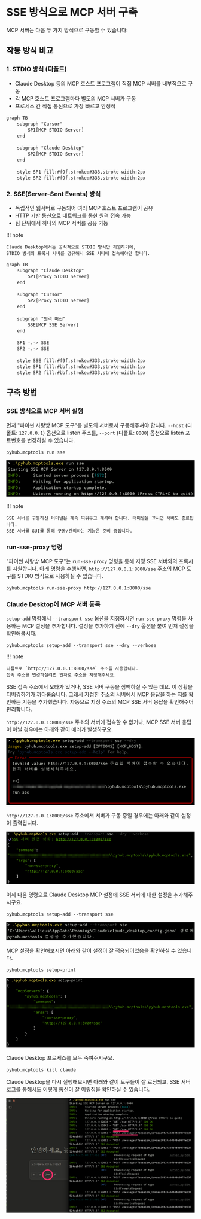 # SSE 방식으로 MCP 서버 구축

MCP 서버는 다음 두 가지 방식으로 구동할 수 있습니다:

## 작동 방식 비교

### 1. STDIO 방식 (디폴트)

+ Claude Desktop 등의 MCP 호스트 프로그램이 직접 MCP 서버를 내부적으로 구동
+ 각 MCP 호스트 프로그램마다 별도의 MCP 서버가 구동
+ 프로세스 간 직접 통신으로 가장 빠르고 안정적

``` mermaid
graph TB
    subgraph "Cursor"
        SP1[MCP STDIO Server]
    end
    
    subgraph "Claude Desktop"
        SP2[MCP STDIO Server]
    end
    
    style SP1 fill:#f9f,stroke:#333,stroke-width:2px
    style SP2 fill:#f9f,stroke:#333,stroke-width:2px
```

### 2. SSE(Server-Sent Events) 방식

+ 독립적인 웹서버로 구동되어 여러 MCP 호스트 프로그램이 공유
+ HTTP 기반 통신으로 네트워크를 통한 원격 접속 가능
+ 팀 단위에서 하나의 MCP 서버를 공유 가능

!!! note

    Claude Desktop에서는 공식적으로 STDIO 방식만 지원하기에,
    STDIO 방식의 프록시 서버를 경유해서 SSE 서버에 접속해야만 합니다.

``` mermaid
graph TB
    subgraph "Claude Desktop"
        SP1[Proxy STDIO Server]
    end
    
    subgraph "Cursor"
        SP2[Proxy STDIO Server]
    end

    subgraph "원격 머신"
        SSE[MCP SSE Server]
    end 
    
    SP1 -.-> SSE
    SP2 -.-> SSE
    
    style SSE fill:#f9f,stroke:#333,stroke-width:2px
    style SP1 fill:#bbf,stroke:#333,stroke-width:1px
    style SP2 fill:#bbf,stroke:#333,stroke-width:1px
```

## 구축 방법

### SSE 방식으로 MCP 서버 실행

먼저 "파이썬 사랑방 MCP 도구"를 별도의 서버로서 구동해주셔야 합니다.
`--host` (디폴트: `127.0.0.1`) 옵션으로 listen 주소를,
`--port` (디폴트: `8000`) 옵션으로 listen 포트번호를 변경하실 수 있습니다.

```
pyhub.mcptools run sse
```

![](./assets/run-sse.png)

!!! note

    SSE 서버를 구동하신 터미널은 계속 띄워두고 계셔야 합니다. 터미널을 끄시면 서버도 종료됩니다.
    SSE 서버를 GUI를 통해 구동/관리하는 기능은 준비 중입니다.

### run-sse-proxy 명령

"파이썬 사랑방 MCP 도구"는 `run-sse-proxy` 명령을 통해 지정 SSE 서버와의 프록시를 지원합니다.
아래 명령을 수행하면, `http://127.0.0.1:8000/sse` 주소의 MCP 도구를 STDIO 방식으로 사용하실 수 있습니다.

```
pyhub.mcptools run-sse-proxy http://127.0.0.1:8000/sse
```

### Claude Desktop에 MCP 서버 등록

`setup-add` 명령에서 `--transport sse` 옵션을 지정하시면 `run-sse-proxy` 명령을 사용하는 MCP 설정을 추가합니다.
설정을 추가하기 전에 `--dry` 옵션을 붙여 먼저 설정을 확인해봅시다.

```
pyhub.mcptools setup-add --transport sse --dry --verbose
```

!!! note

    디폴트로 `http://127.0.0.1:8000/sse` 주소를 사용합니다.
    접속 주소를 변경하실려면 인자로 주소를 지정해주세요.


SSE 접속 주소에서 오타가 있거나, SSE 서버 구동을 깜빡하실 수 있는 데요.
이 상황을 디버깅하기가 까다롭습니다.
그래서 지정한 주소의 서버에서 MCP 응답을 하는 지를 확인하는 기능을 추가했습니다.
자동으로 지정 주소의 MCP SSE 서버 응답을 확인해주어 편리합니다. 

`http://127.0.0.1:8000/sse` 주소의 서버에 접속할 수 없거나, MCP SSE 서버 응답이 아닐 경우에는 아래와 같이 에러가 발생하구요.

![](./assets/setup-add-sse-dry-failed.png)

`http://127.0.0.1:8000/sse` 주소에서 서버가 구동 중일 경우에는 아래와 같이 설정이 출력됩니다.

![](./assets/setup-add-sse-dry-success.png)

이제 다음 명령으로 Claude Desktop MCP 설정에 SSE 서버에 대한 설정을 추가해주시구요. 

```
pyhub.mcptools setup-add --transport sse
```

![](./assets/setup-add-sse.png)

MCP 설정을 확인해보시면 아래와 같이 설정이 잘 적용되어있음을 확인하실 수 있습니다.

```
pyhub.mcptools setup-print
```

![](./assets/setup-print.png)

Claude Desktop 프로세스를 모두 죽여주시구요.

```
pyhub.mcptools kill claude
```

Claude Desktop을 다시 실행해보시면 아래와 같이 도구들이 잘 로딩되고,
SSE 서버 로그를 통해서도 이렇게 통신이 잘 이뤄짐을 확인하실 수 있습니다. 

![](./assets/claude-desktop.png)
